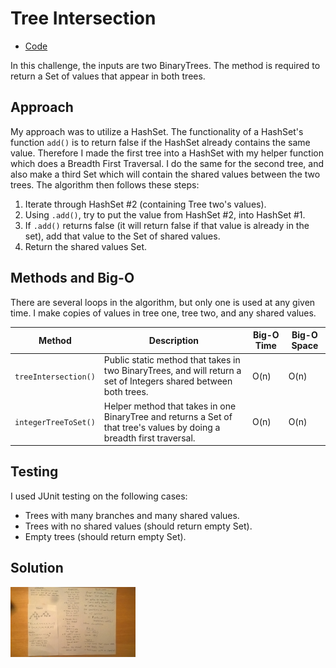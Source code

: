 # Tree Intersection
* [Code](../src/main/java/tree)

In this challenge, the inputs are two BinaryTrees. The method is required to return a Set of values that appear in both trees.

## Approach

My approach was to utilize a HashSet. The functionality of a HashSet's function `add()` is to return false if the HashSet already contains the same value.  Therefore I made the first tree into a HashSet with my helper function which does a Breadth First Traversal.  I do the same for the second tree, and also make a third Set which will contain the shared values between the two trees.  The algorithm then follows these steps:

1. Iterate through HashSet #2 (containing Tree two's values).  
2. Using `.add()`, try to put the value from HashSet #2, into HashSet #1. 
3. If `.add()` returns false (it will return false if that value is already in the set), add that value to the Set of shared values.
4. Return the shared values Set.

## Methods and Big-O

There are several loops in the algorithm, but only one is used at any given time.  I make copies of values in tree one, tree two, and any shared values.

| Method                    | Description                                                                                                                        | Big-O Time  | Big-O Space  |
|---------------------------|------------------------------------------------------------------------------------------------------------------------------------|-------------|--------------|
| `treeIntersection()`      | Public static method that takes in two BinaryTrees, and will return a set of Integers shared between both trees.                   | O(n)        | O(n)         |
| `integerTreeToSet()`      | Helper method that takes in one BinaryTree and returns a Set of that tree's values by doing a breadth first traversal.             | O(n)        | O(n)         |

## Testing

I used JUnit testing on the following cases:
* Trees with many branches and many shared values.
* Trees with no shared values (should return empty Set).
* Empty trees (should return empty Set).

## Solution

  <img src="../assets/tree-intersection.jpg"
       alt="White Board Picture"
       style="float: left; margin-right: 10px; width: 200px;" />



